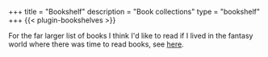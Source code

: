 +++
title = "Bookshelf"
description = "Book collections"
type = "bookshelf"
+++
{{< plugin-bookshelves >}}

For the far larger list of books I think I'd like to read if I lived in the fantasy world where there was time to read books, see [here](https://thebraindumpblog.com/books/books-i-want-to-read/).
